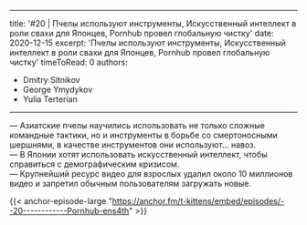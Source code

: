 
---
title: '#20 | Пчелы используют инструменты, Искусственный интеллект в роли свахи для Японцев, Pornhub провел глобальную чистку'
date: 2020-12-15
excerpt: 'Пчелы используют инструменты, Искусственный интеллект в роли свахи для Японцев, Pornhub провел глобальную чистку'
timeToRead: 0
authors:
  - Dmitry Sitnikov
  - George Ymydykov
  - Yulia Terterian
---

— Азиатские пчелы научились использовать не только сложные командные тактики, но и инструменты в борьбе со смертоносными шершнями, в качестве инструментов они используют... навоз.<br/>
— В Японии хотят использовать искусственный интеллект, чтобы справиться с демографическим кризисом.<br/>
— Крупнейший ресурс видео для взрослых удалил около 10 миллионов видео и запретил обычным пользователям загружать новые.

{{< anchor-episode-large "https://anchor.fm/t-kittens/embed/episodes/--20------------Pornhub-ens4th" >}}
